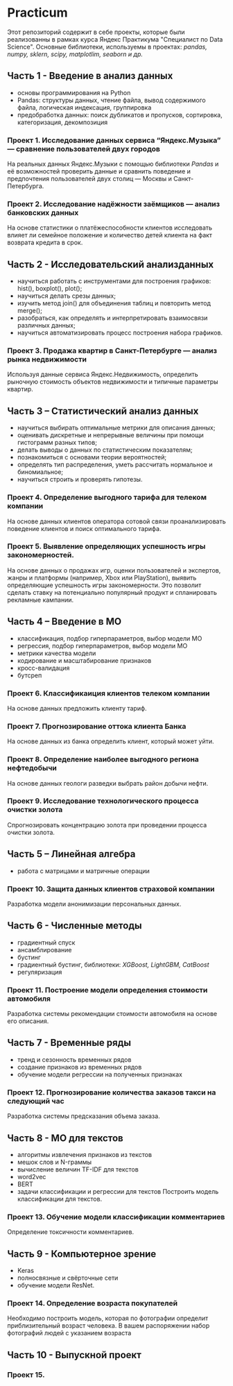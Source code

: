 # Practicum
Этот репозиторий содержит в себе проекты, которые были реализованны в рамках курса Яндекс Практикума "Специалист по Data Science". 
Основные библиотеки, используемы в проектах: *pandas, numpy, sklern, scipy, matplotlim, seaborn и др.*
## Часть 1 - Введение в анализ данных 
- основы программирования на Python
- Pandas: структуры данных, чтение файла, вывод содержимого файла, логическая индексация, группировка
- предобработка данных: поиск дубликатов и пропусков, сортировка, категоризация, декомпозиция
### Проект 1. Исследование данных сервиса “Яндекс.Музыка” — сравнение пользователей двух городов
На реальных данных Яндекс.Музыки c помощью библиотеки *Pandas* и её возможностей проверить данные и сравнить поведение и предпочтения пользователей двух столиц — Москвы и Санкт-Петербурга.
### Проект 2. Исследование надёжности заёмщиков — анализ банковских данных
На основе статистики о платёжеспособности клиентов исследовать влияет ли семейное положение и
количество детей клиента на факт возврата кредита в срок.

## Часть 2 - Исследовательский анализданных 
- научиться работать с инструментами для построения графиков: hist(), boxplot(), plot();
- научиться делать срезы данных;
- изучить метод join() для объединения таблиц и повторить метод merge();
- разобраться, как определять и интерпретировать взаимосвязи различных данных;
- научиться автоматизировать процесс построения набора графиков.
### Проект 3. Продажа квартир в Санкт-Петербурге — анализ рынка недвижимости
Используя данные сервиса Яндекс.Недвижимость, определить рыночную стоимость объектов недвижимости и типичные параметры квартир.

## Часть 3 – Статистический анализ данных
- научиться выбирать оптимальные метрики для описания данных;
- оценивать дискретные и непрерывные величины при помощи гистограмм разных типов;
- делать выводы о данных по статистическим показателям;
- познакомиться с основами теории вероятностей;
- определять тип распределения, уметь рассчитать нормальное и биномиальное;
- научиться строить и проверять гипотезы.
### Проект 4. Определение выгодного тарифа для телеком компании
На основе данных клиентов оператора сотовой связи проанализировать поведение клиентов и поиск оптимального тарифа.
### Проект 5. Выявление определяющих успешность игры закономерностей.
На основе данных о продажах игр, оценки пользователей и экспертов, жанры и платформы (например, Xbox или PlayStation), выявить определяющие успешность игры закономерности. Это позволит сделать ставку на потенциально популярный продукт и спланировать рекламные кампании.

## Часть 4 – Введение в МО
- классификация, подбор гиперпараметров, выбор модели МО
- регрессия, подбор гиперпараметров, выбор модели МО
- метрики качества модели
- кодирование и масштабирование признаков
- кросс-валидация
- бутсреп
### Проект 6. Классификаиция клиентов телеком компании
На основе данных предложить клиенту тариф.
### Проект 7. Прогнозирование оттока клиента Банка
На основе данных из банка определить клиент, который может уйти.
### Проект 8. Определение наиболее выгодного региона нефтедобычи
На основе данных геологи разведки выбрать район добычи нефти.
### Проект 9. Исследование технологического процесса очистки золота
Спрогнозировать концентрацию золота при проведении процесса очистки золота.

## Часть 5 – Линейная алгебра
- работа с матрицами и матричные операции 
### Проект 10. Защита данных клиентов страховой компании
Разработка модели анонимизации персональных данных.

## Часть 6 - Численные методы
- градиентный спуск
- ансамблирование
- бустинг
- градиентный бустинг, библиотеки: *XGBoost, LightGBM, CatBoost*
- регуляризация
### Проект 11. Построение модели определения стоимости автомобиля
Разработка системы рекомендации стоимости автомобиля на основе его описания.

## Часть 7 - Временные ряды
- тренд и сезонность временных рядов
- создание признаков из временных рядов
- обучение модели регрессии на полученных признаках
### Проект 12. Прогнозирование количества заказов такси на следующий час
Разработка системы предсказания объема заказа.

## Часть 8 - МО для текстов
- алгоритмы извлечения признаков из текстов
- мешок слов и N-граммы
- вычисление величин TF-IDF для текстов
- word2vec
- BERT
- задачи классификации и регрессии для текстов
Построить модель классификации для текстов.
### Проект 13. Обучение модели классификации комментариев
Определение токсичности комментариев.

## Часть 9 - Компьютерное зрение
- Keras
- полносвязные и свёрточные сети
- обучение модели ResNet.
### Проект 14. Определение возраста покупателей
Необходимо построить модель, которая по фотографии определит приблизительный возраст человека. В вашем распоряжении набор фотографий людей с указанием возраста

## Часть 10 - Выпускной проект
### Проект 15.  
